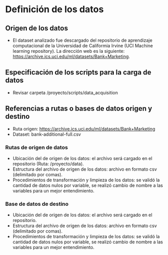 # Definición de los datos

## Origen de los datos

- El dataset analizado fue descargado del repositorio de aprendizaje computacional de la Universidad de Califormia Irvine (UCI Machine learning repository). La dirección web es la siguiente: https://archive.ics.uci.edu/ml/datasets/Bank+Marketing.

## Especificación de los scripts para la carga de datos

- Revisar carpeta /proyecto/scripts/data_acquisition

## Referencias a rutas o bases de datos origen y destino

- Ruta origen: https://archive.ics.uci.edu/ml/datasets/Bank+Marketing
- Dataset: bank-additional-full.csv

### Rutas de origen de datos

- Ubicación del de origen de los datos: el archivo será cargado en el repositorio (Ruta: /proyecto/data).
- Estructura del archivo de origen de los datos: archivo en formato csv (delimitado por comas).
- Procedimientos de transformación y limpieza de los datos: se validó la cantidad de datos nulos por variable, se realizó cambio de nombre a las variables para un mejor entendimiento.

### Base de datos de destino

- Ubicación del de origen de los datos: el archivo será cargado en el repositorio.
- Estructura del archivo de origen de los datos: archivo en formato csv (delimitado por comas).
- Procedimientos de transformación y limpieza de los datos: se validó la cantidad de datos nulos por variable, se realizó cambio de nombre a las variables para un mejor entendimiento.
